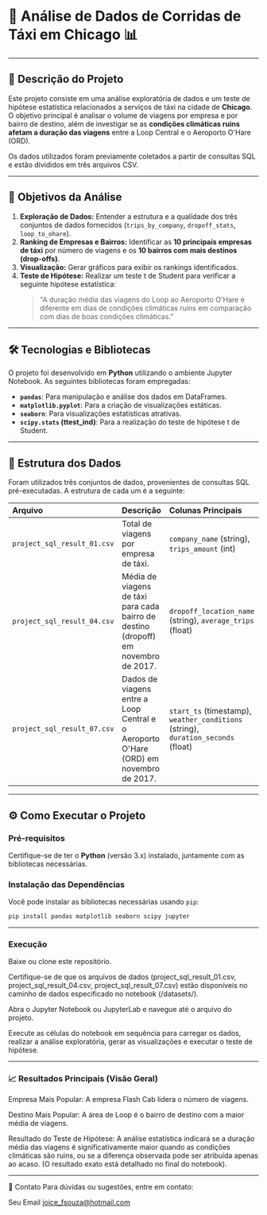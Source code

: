 # 🚕 Análise de Dados de Corridas de Táxi em Chicago 📊

---

## 📝 Descrição do Projeto

Este projeto consiste em uma análise exploratória de dados e um teste de hipótese estatística relacionados a serviços de táxi na cidade de **Chicago**. O objetivo principal é analisar o volume de viagens por empresa e por bairro de destino, além de investigar se as **condições climáticas ruins afetam a duração das viagens** entre a Loop Central e o Aeroporto O'Hare (ORD).

Os dados utilizados foram previamente coletados a partir de consultas SQL e estão divididos em três arquivos CSV.

---

## 🎯 Objetivos da Análise

1.  **Exploração de Dados:** Entender a estrutura e a qualidade dos três conjuntos de dados fornecidos (`trips_by_company`, `dropoff_stats`, `loop_to_ohare`).
2.  **Ranking de Empresas e Bairros:** Identificar as **10 principais empresas de táxi** por número de viagens e os **10 bairros com mais destinos (drop-offs)**.
3.  **Visualização:** Gerar gráficos para exibir os rankings identificados.
4.  **Teste de Hipótese:** Realizar um teste t de Student para verificar a seguinte hipótese estatística:
    > "A duração média das viagens do Loop ao Aeroporto O'Hare é diferente em dias de condições climáticas ruins em comparação com dias de boas condições climáticas."

---

## 🛠️ Tecnologias e Bibliotecas

O projeto foi desenvolvido em **Python** utilizando o ambiente Jupyter Notebook. As seguintes bibliotecas foram empregadas:

* **`pandas`**: Para manipulação e análise dos dados em DataFrames.
* **`matplotlib.pyplot`**: Para a criação de visualizações estáticas.
* **`seaborn`**: Para visualizações estatísticas atrativas.
* **`scipy.stats` (ttest_ind)**: Para a realização do teste de hipótese t de Student.

---

## 📂 Estrutura dos Dados

Foram utilizados três conjuntos de dados, provenientes de consultas SQL pré-executadas. A estrutura de cada um é a seguinte:

| Arquivo | Descrição | Colunas Principais |
| :--- | :--- | :--- |
| `project_sql_result_01.csv` | Total de viagens por empresa de táxi. | `company_name` (string), `trips_amount` (int) |
| `project_sql_result_04.csv` | Média de viagens de táxi para cada bairro de destino (dropoff) em novembro de 2017. | `dropoff_location_name` (string), `average_trips` (float) |
| `project_sql_result_07.csv` | Dados de viagens entre a Loop Central e o Aeroporto O'Hare (ORD) em novembro de 2017. | `start_ts` (timestamp), `weather_conditions` (string), `duration_seconds` (float) |

---

## ⚙️ Como Executar o Projeto

### Pré-requisitos

Certifique-se de ter o **Python** (versão 3.x) instalado, juntamente com as bibliotecas necessárias.

### Instalação das Dependências

Você pode instalar as bibliotecas necessárias usando `pip`:

```bash
pip install pandas matplotlib seaborn scipy jupyter
````
---

### Execução

Baixe ou clone este repositório.

Certifique-se de que os arquivos de dados (project_sql_result_01.csv, project_sql_result_04.csv, project_sql_result_07.csv) estão disponíveis no caminho de dados especificado no notebook (/datasets/).

Abra o Jupyter Notebook ou JupyterLab e navegue até o arquivo do projeto.

Execute as células do notebook em sequência para carregar os dados, realizar a análise exploratória, gerar as visualizações e executar o teste de hipótese.

---

### 📈 Resultados Principais (Visão Geral)

Empresa Mais Popular: A empresa Flash Cab lidera o número de viagens.

Destino Mais Popular: A área de Loop é o bairro de destino com a maior média de viagens.

Resultado do Teste de Hipótese: A análise estatística indicará se a duração média das viagens é significativamente maior quando as condições climáticas são ruins, ou se a diferença observada pode ser atribuída apenas ao acaso. (O resultado exato está detalhado no final do notebook).

---

🤝 Contato
Para dúvidas ou sugestões, entre em contato:

Seu Email joice_fsouza@hotmail.com
